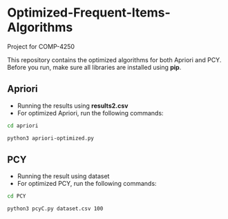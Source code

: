 # Optimized-Frequent-Items-Algorithms
Project for COMP-4250

This repository contains the optimized algorithms for both Apriori and PCY. Before you run, make sure all libraries are installed using **pip**.

## Apriori
- Running the results using **results2.csv**
- For optimized Apriori, run the following commands:
```bash
cd apriori
```
```bash
python3 apriori-optimized.py
```

## PCY
- Running the result using dataset
- For optimized PCY, run the following commands:
```bash
cd PCY
```
```bash
python3 pcyC.py dataset.csv 100
```


